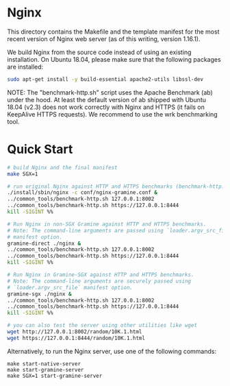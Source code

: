 # Nginx

This directory contains the Makefile and the template manifest for the most
recent version of Nginx web server (as of this writing, version 1.16.1).

We build Nginx from the source code instead of using an existing installation.
On Ubuntu 18.04, please make sure that the following packages are installed:
```sh
sudo apt-get install -y build-essential apache2-utils libssl-dev
```

NOTE: The "benchmark-http.sh" script uses the Apache Benchmark (ab) under the
hood. At least the default version of ab shipped with Ubuntu 18.04 (v2.3) does
not work correctly with Nginx and HTTPS (it fails on KeepAlive HTTPS requests).
We recommend to use the wrk benchmarking tool.

# Quick Start

```sh
# build Nginx and the final manifest
make SGX=1

# run original Nginx against HTTP and HTTPS benchmarks (benchmark-http.sh, uses ab)
./install/sbin/nginx -c conf/nginx-gramine.conf &
../common_tools/benchmark-http.sh 127.0.0.1:8002
../common_tools/benchmark-http.sh https://127.0.0.1:8444
kill -SIGINT %%

# Run Nginx in non-SGX Gramine against HTTP and HTTPS benchmarks.
# Note: The command-line arguments are passed using `loader.argv_src_file`
# manifest option.
gramine-direct ./nginx &
../common_tools/benchmark-http.sh 127.0.0.1:8002
../common_tools/benchmark-http.sh https://127.0.0.1:8444
kill -SIGINT %%

# Run Nginx in Gramine-SGX against HTTP and HTTPS benchmarks.
# Note: The command-line arguments are securely passed using
# `loader.argv_src_file` manifest option.
gramine-sgx ./nginx &
../common_tools/benchmark-http.sh 127.0.0.1:8002
../common_tools/benchmark-http.sh https://127.0.0.1:8444
kill -SIGINT %%

# you can also test the server using other utilities like wget
wget http://127.0.0.1:8002/random/10K.1.html
wget https://127.0.0.1:8444/random/10K.1.html
```

Alternatively, to run the Nginx server, use one of the following commands:

```
make start-native-server
make start-gramine-server
make SGX=1 start-gramine-server
```
